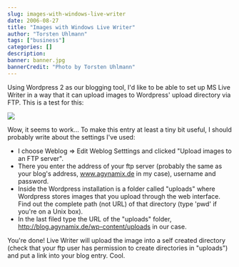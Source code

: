 ```yaml
---
slug: images-with-windows-live-writer
date: 2006-08-27
title: "Images with Windows Live Writer"
author: "Torsten Uhlmann"
tags: ["business"]
categories: []
description:
banner: banner.jpg
bannerCredit: "Photo by Torsten Uhlmann"
---
```


Using Wordpress 2 as our blogging tool, I'd like to be able to set up MS Live Writer in a way that it can upload images to Wordpress' upload directory via FTP. This is a test for this: [](http://blog.agynamix.de/wp-content/uploads/ImageswithWindowsLiveWriter_F340/Sonnenuntergang1.jpg)[](http://blog.agynamix.de/wp-content/uploads/ImageswithWindowsLiveWriter_F340/Sonnenuntergang9.jpg)

![](http://blog.agynamix.de/wp-content/uploads/ImageswithWindowsLiveWriter_F340/Sonnenuntergang_thumb7.jpg)

Wow, it seems to work... To make this entry at least a tiny bit useful, I should probably write about the settings I've used:

-   I choose Weblog =&gt; Edit Weblog Setttings and clicked "Upload images to an FTP server".
-   There you enter the address of your ftp server (probably the same as your blog's address, www.agynamix.de in my case), username and password.
-   Inside the Wordpress installation is a folder called "uploads" where Wordpress stores images that you upload through the web interface. Find out the complete path (not URL) of that directory (type 'pwd' if you're on a Unix box).
-   In the last filed type the URL of the "uploads" folder, http://blog.agynamix.de/wp-content/uploads in our case.

You're done! Live Writer will upload the image into a self created directory (check that your ftp user has permission to create directories in "uploads") and put a link into your blog entry. Cool.
